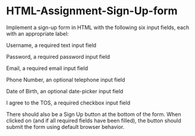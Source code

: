 # HTML-Assignment-Sign-Up-form


Implement a sign-up form in HTML with the following six input fields, each with an appropriate label:
	
Username, a required text input field
	
Password, a required password input field
	
Email, a required email input field
	
Phone Number, an optional telephone input field
	
Date of Birth, an optional date-picker input field
	
I agree to the TOS, a required checkbox input field


There should also be a Sign Up button at the bottom of the form. When clicked on (and if all required fields have been filled), the button should submit the form using default browser behavior.